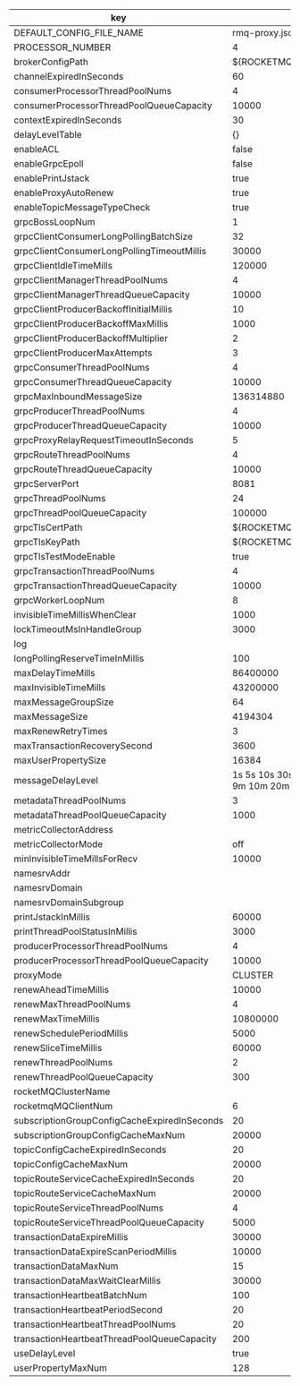 |key|value|
|---|---|
|DEFAULT_CONFIG_FILE_NAME|rmq-proxy.json|
|PROCESSOR_NUMBER|4|
|brokerConfigPath|${ROCKETMQ_HOME}/conf/broker.conf|
|channelExpiredInSeconds|60|
|consumerProcessorThreadPoolNums|4|
|consumerProcessorThreadPoolQueueCapacity|10000|
|contextExpiredInSeconds|30|
|delayLevelTable|{}|
|enableACL|false|
|enableGrpcEpoll|false|
|enablePrintJstack|true|
|enableProxyAutoRenew|true|
|enableTopicMessageTypeCheck|true|
|grpcBossLoopNum|1|
|grpcClientConsumerLongPollingBatchSize|32|
|grpcClientConsumerLongPollingTimeoutMillis|30000|
|grpcClientIdleTimeMills|120000|
|grpcClientManagerThreadPoolNums|4|
|grpcClientManagerThreadQueueCapacity|10000|
|grpcClientProducerBackoffInitialMillis|10|
|grpcClientProducerBackoffMaxMillis|1000|
|grpcClientProducerBackoffMultiplier|2|
|grpcClientProducerMaxAttempts|3|
|grpcConsumerThreadPoolNums|4|
|grpcConsumerThreadQueueCapacity|10000|
|grpcMaxInboundMessageSize|136314880|
|grpcProducerThreadPoolNums|4|
|grpcProducerThreadQueueCapacity|10000|
|grpcProxyRelayRequestTimeoutInSeconds|5|
|grpcRouteThreadPoolNums|4|
|grpcRouteThreadQueueCapacity|10000|
|grpcServerPort|8081|
|grpcThreadPoolNums|24|
|grpcThreadPoolQueueCapacity|100000|
|grpcTlsCertPath|${ROCKETMQ_HOME}/conf/tls/rocketmq.crt|
|grpcTlsKeyPath|${ROCKETMQ_HOME}/conf/tls/rocketmq.key|
|grpcTlsTestModeEnable|true|
|grpcTransactionThreadPoolNums|4|
|grpcTransactionThreadQueueCapacity|10000|
|grpcWorkerLoopNum|8|
|invisibleTimeMillisWhenClear|1000|
|lockTimeoutMsInHandleGroup|3000|
|log||
|longPollingReserveTimeInMillis|100|
|maxDelayTimeMills|86400000|
|maxInvisibleTimeMills|43200000|
|maxMessageGroupSize|64|
|maxMessageSize|4194304|
|maxRenewRetryTimes|3|
|maxTransactionRecoverySecond|3600|
|maxUserPropertySize|16384|
|messageDelayLevel|1s 5s 10s 30s 1m 2m 3m 4m 5m 6m 7m 8m 9m 10m 20m 30m 1h 2h|
|metadataThreadPoolNums|3|
|metadataThreadPoolQueueCapacity|1000|
|metricCollectorAddress||
|metricCollectorMode|off|
|minInvisibleTimeMillsForRecv|10000|
|namesrvAddr||
|namesrvDomain||
|namesrvDomainSubgroup||
|printJstackInMillis|60000|
|printThreadPoolStatusInMillis|3000|
|producerProcessorThreadPoolNums|4|
|producerProcessorThreadPoolQueueCapacity|10000|
|proxyMode|CLUSTER|
|renewAheadTimeMillis|10000|
|renewMaxThreadPoolNums|4|
|renewMaxTimeMillis|10800000|
|renewSchedulePeriodMillis|5000|
|renewSliceTimeMillis|60000|
|renewThreadPoolNums|2|
|renewThreadPoolQueueCapacity|300|
|rocketMQClusterName||
|rocketmqMQClientNum|6|
|subscriptionGroupConfigCacheExpiredInSeconds|20|
|subscriptionGroupConfigCacheMaxNum|20000|
|topicConfigCacheExpiredInSeconds|20|
|topicConfigCacheMaxNum|20000|
|topicRouteServiceCacheExpiredInSeconds|20|
|topicRouteServiceCacheMaxNum|20000|
|topicRouteServiceThreadPoolNums|4|
|topicRouteServiceThreadPoolQueueCapacity|5000|
|transactionDataExpireMillis|30000|
|transactionDataExpireScanPeriodMillis|10000|
|transactionDataMaxNum|15|
|transactionDataMaxWaitClearMillis|30000|
|transactionHeartbeatBatchNum|100|
|transactionHeartbeatPeriodSecond|20|
|transactionHeartbeatThreadPoolNums|20|
|transactionHeartbeatThreadPoolQueueCapacity|200|
|useDelayLevel|true|
|userPropertyMaxNum|128|
